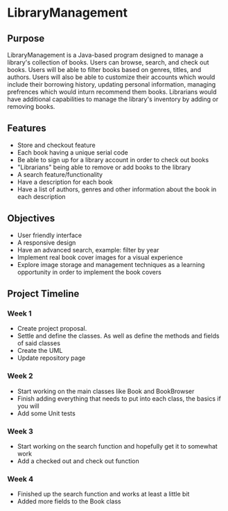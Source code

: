 # LibraryManagement
## Purpose
LibraryManagement is a Java-based program designed to manage a library's collection of books. Users can browse, search, and check out books. Users will be able to filter books based on genres, titles, and authors. Users will also be able to customize their accounts which would include their borrowing history, updating personal information, managing prefrences which would inturn recommend them books. Librarians would have additional capabilities to manage the library's inventory by adding or removing books.
## Features
* Store and checkout feature
* Each book having a unique serial code
* Be able to sign up for a library account in order to check out books
* "Librarians" being able to remove or add books to the library
* A search feature/functionality
* Have a description for each book
* Have a list of authors, genres and other information about the book in each description

## Objectives
* User friendly interface
* A responsive design
* Have an advanced search, example: filter by year
* Implement real book cover images for a visual experience
* Explore image storage and management techniques as a learning opportunity in order to implement the book covers

## Project Timeline
### Week 1
* Create project proposal.
* Settle and define the classes. As well as define the methods and fields of said classes
* Create the UML
* Update repository page
### Week 2
* Start working on the main classes like Book and BookBrowser
* Finish adding everything that needs to put into each class, the basics if you will
* Add some Unit tests
### Week 3
* Start working on the search function and hopefully get it to somewhat work
* Add a checked out and check out function
### Week 4
* Finished up the search function and works at least a little bit
* Added more fields to the Book class
